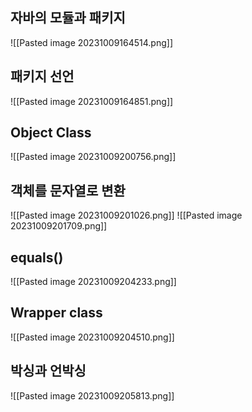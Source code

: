 ## 자바의 모듈과 패키지
![[Pasted image 20231009164514.png]]
## 패키지 선언
![[Pasted image 20231009164851.png]]

## Object Class
![[Pasted image 20231009200756.png]]
## 객체를 문자열로 변환
![[Pasted image 20231009201026.png]]
![[Pasted image 20231009201709.png]]
## equals()
![[Pasted image 20231009204233.png]]
## Wrapper class
![[Pasted image 20231009204510.png]]

## 박싱과 언박싱
![[Pasted image 20231009205813.png]]



